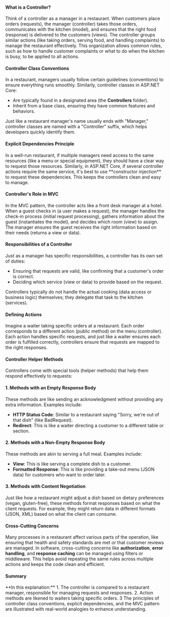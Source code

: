 <h4>What is a Controller?</h4>
<p>
Think of a controller as a manager in a restaurant. When customers place orders (requests), the manager (controller) takes those orders, communicates with the kitchen (model), and ensures that the right food (response) is delivered to the customers (views). The controller groups similar actions (like taking orders, serving food, and handling complaints) to manage the restaurant effectively. This organization allows common rules, such as how to handle customer complaints or what to do when the kitchen is busy, to be applied to all actions.
</p>

<h4>Controller Class Conventions</h4>
<p>
In a restaurant, managers usually follow certain guidelines (conventions) to ensure everything runs smoothly. Similarly, controller classes in ASP.NET Core:
<ul>
  <li>Are typically found in a designated area (the <b>Controllers</b> folder).</li>
  <li>Inherit from a base class, ensuring they have common features and behaviors.</li>
</ul>
Just like a restaurant manager's name usually ends with "Manager," controller classes are named with a "Controller" suffix, which helps developers quickly identify them.
</p>

<h4>Explicit Dependencies Principle</h4>
<p>
In a well-run restaurant, if multiple managers need access to the same resources (like a menu or special equipment), they should have a clear way to request those resources. Similarly, in ASP.NET Core, if several controller actions require the same service, it's best to use **constructor injection** to request these dependencies. This keeps the controllers clean and easy to manage.
</p>

<h4>Controller's Role in MVC</h4>
<p>
In the MVC pattern, the controller acts like a front desk manager at a hotel. When a guest checks in (a user makes a request), the manager handles the check-in process (initial request processing), gathers information about the guest (instantiates the model), and decides which room (view) to assign. The manager ensures the guest receives the right information based on their needs (returns a view or data).
</p>

<h4>Responsibilities of a Controller</h4>
<p>
Just as a manager has specific responsibilities, a controller has its own set of duties:
<ul>
  <li>Ensuring that requests are valid, like confirming that a customer's order is correct.</li>
  <li>Deciding which service (view or data) to provide based on the request.</li>
</ul>
Controllers typically do not handle the actual cooking (data access or business logic) themselves; they delegate that task to the kitchen (services).
</p>

<h4>Defining Actions</h4>
<p>
Imagine a waiter taking specific orders at a restaurant. Each order corresponds to a different action (public method) on the menu (controller). Each action handles specific requests, and just like a waiter ensures each order is fulfilled correctly, controllers ensure that requests are mapped to the right responses. 
</p>

<h4>Controller Helper Methods</h4>
<p>
Controllers come with special tools (helper methods) that help them respond effectively to requests:
<h4>1. Methods with an Empty Response Body</h4>
These methods are like sending an acknowledgment without providing any extra information. Examples include:
<ul>
  <li><b>HTTP Status Code</b>: Similar to a restaurant saying "Sorry, we're out of that dish" (like BadRequest).</li>
  <li><b>Redirect</b>: This is like a waiter directing a customer to a different table or section.</li>
</ul>

<h4>2. Methods with a Non-Empty Response Body</h4>
These methods are akin to serving a full meal. Examples include:
<ul>
  <li><b>View</b>: This is like serving a complete dish to a customer.</li>
  <li><b>Formatted Response</b>: This is like providing a take-out menu (JSON data) for customers who want to order later.</li>
</ul>

<h4>3. Methods with Content Negotiation</h4>
<p>
Just like how a restaurant might adjust a dish based on dietary preferences (vegan, gluten-free), these methods format responses based on what the client requests. For example, they might return data in different formats (JSON, XML) based on what the client can consume.
</p>

<h4>Cross-Cutting Concerns</h4>
<p>
Many processes in a restaurant affect various parts of the operation, like ensuring that health and safety standards are met or that customer reviews are managed. In software, cross-cutting concerns like <b>authorization</b>, <b>error handling</b>, and <b>response caching</b> can be managed using filters or middleware. This helps avoid repeating the same rules across multiple actions and keeps the code clean and efficient.
</p>


<h4>Summary</h4>
**In this explanation:**
1. The controller is compared to a restaurant manager, responsible for managing requests and responses.
2. Action methods are likened to waiters taking specific orders.
3 The principles of controller class conventions, explicit dependencies, and the MVC pattern are illustrated with real-world analogies to enhance understanding.
